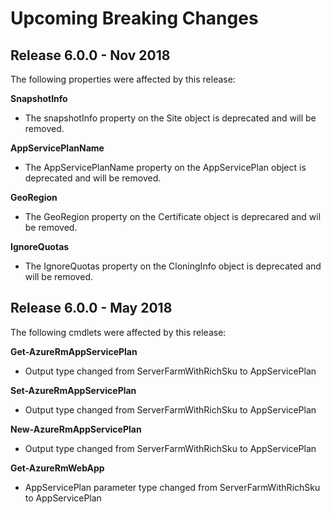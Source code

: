 <!--
    Please leave this section at the top of the breaking change documentation.

    New breaking changes should go under the section titled "Upcoming Breaking Changes", and should adhere to the following format:

    # Upcoming Breaking Changes

    ## Release X.0.0 - January 2017

    The following cmdlets were affected by this release:

    **Cmdlet 1**
    - Description of what has changed

    ```powershell
    # Old
    # Sample of how the cmdlet was previously called

    # New
    # Sample of how the cmdlet should now be called
    ```

    Note: the above section follows the template found in the link below: 

    https://github.com/Azure/azure-powershell/blob/dev/documentation/breaking-changes/breaking-change-template.md
-->

# Upcoming Breaking Changes

## Release 6.0.0 - Nov 2018
The following properties were affected by this release:

**SnapshotInfo**
- The snapshotInfo property on the Site object is deprecated and will be removed.

**AppServicePlanName**
- The AppServicePlanName property on the AppServicePlan object is deprecated and will be removed.

**GeoRegion**
- The GeoRegion property on the Certificate object is deprecared and wil be removed.

**IgnoreQuotas**
- The IgnoreQuotas property on the CloningInfo object is deprecated and will be removed.

## Release 6.0.0 - May 2018

The following cmdlets were affected by this release:

**Get-AzureRmAppServicePlan**
- Output type changed from ServerFarmWithRichSku to AppServicePlan

**Set-AzureRmAppServicePlan**
- Output type changed from ServerFarmWithRichSku to AppServicePlan

**New-AzureRmAppServicePlan**
- Output type changed from ServerFarmWithRichSku to AppServicePlan

**Get-AzureRmWebApp**
- AppServicePlan parameter type changed from ServerFarmWithRichSku to AppServicePlan